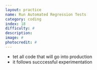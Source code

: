 ```yaml
---
layout: practice
name: Run Automated Regression Tests
category: coding
index: 18
difficulty: #
description:
image: #
photocredit: #
---
```



- tet all code that will go into production
- it follows succcessful experimentation